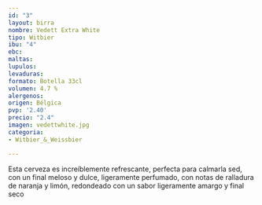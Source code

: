 ```yaml
---
id: "3"
layout: birra
nombre: Vedett Extra White
tipo: Witbier
ibu: "4"
ebc: 
maltas: 
lupulos: 
levaduras: 
formato: Botella 33cl
volumen: 4.7 %
alergenos: 
origen: Bélgica
pvp: '2.40'
precio: "2.4"
imagen: vedettwhite.jpg
categoria:
- Witbier_&_Weissbier

---
```

Esta cerveza es increíblemente refrescante, perfecta para calmarla sed, con un final meloso y dulce, ligeramente perfumado, con notas de ralladura de naranja y limón, redondeado con un sabor ligeramente amargo y final seco